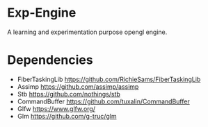 # Exp-Engine
A learning and experimentation purpose opengl engine.

# Dependencies
- FiberTaskingLib https://github.com/RichieSams/FiberTaskingLib
- Assimp https://github.com/assimp/assimp
- Stb https://github.com/nothings/stb
- CommandBuffer https://github.com/tuxalin/CommandBuffer
- Glfw https://www.glfw.org/
- Glm https://github.com/g-truc/glm